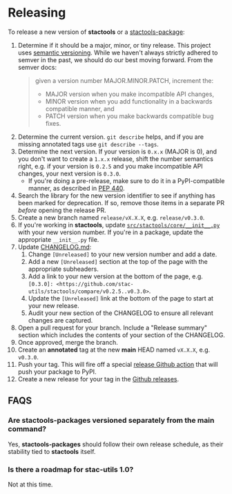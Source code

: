 # Releasing

To release a new version of **stactools** or a [stactools-package](https://github.com/stactools-packages/):

1. Determine if it should be a major, minor, or tiny release.
   This project uses [semantic versioning](https://semver.org/).
   While we haven't always strictly adhered to semver in the past, we should do our best moving forward.
   From the semver docs:
   > given a version number MAJOR.MINOR.PATCH, increment the:
   >
   > - MAJOR version when you make incompatible API changes,
   > - MINOR version when you add functionality in a backwards compatible manner, and
   > - PATCH version when you make backwards compatible bug fixes.
   >
2. Determine the current version.
   `git describe` helps, and if you are missing annotated tags use `git describe --tags`.
3. Determine the next version.
   If your version is `0.x.x` (MAJOR is 0), and you don't want to create a `1.x.x` release, shift the number semantics right, e.g. if your version is `0.2.5` and you make incompatible API changes, your next version is `0.3.0`.
    - If you're doing a pre-release, make sure to do it in a PyPI-compatible manner, as described in [PEP 440](https://www.python.org/dev/peps/pep-0440/#pre-releases).
4. Search the library for the new version identifier to see if anything has been marked for deprecation.
   If so, remove those items in a separate PR *before* opening the release PR.
5. Create a new branch named `release/vX.X.X`, e.g. `release/v0.3.0`.
6. If you're working in **stactools**, update [`src/stactools/core/__init__.py`](src/stactools/core/__init__.py) with your new version number.
   If you're in a package, update the appropriate `__init__.py` file.
7. Update [CHANGELOG.md](CHANGELOG.md):
   1. Change `[Unreleased]` to your new version number and add a date.
   2. Add a new `[Unreleased]` section at the top of the page with the appropriate subheaders.
   3. Add a link to your new version at the bottom of the page, e.g. `[0.3.0]: <https://github.com/stac-utils/stactools/compare/v0.2.5..v0.3.0>`.
   4. Update the `[Unreleased]` link at the bottom of the page to start at your new release.
   5. Audit your new section of the CHANGELOG to ensure all relevant changes are captured.
8. Open a pull request for your branch.
   Include a "Release summary" section which includes the contents of your section of the CHANGELOG.
9. Once approved, merge the branch.
10. Create an **annotated** tag at the new **main** HEAD named `vX.X.X`, e.g. `v0.3.0`.
11. Push your tag.
    This will fire off a special [release Github action](.github/workflows/release.yml) that will push your package to PyPI.
12. Create a new release for your tag in the [Github releases](https://github.com/stac-utils/stactools/releases).

## FAQS

### Are stactools-packages versioned separately from the main command?

Yes, **stactools-packages** should follow their own release schedule, as their stability tied to **stactools** itself.

### Is there a roadmap for stac-utils 1.0?

Not at this time.
